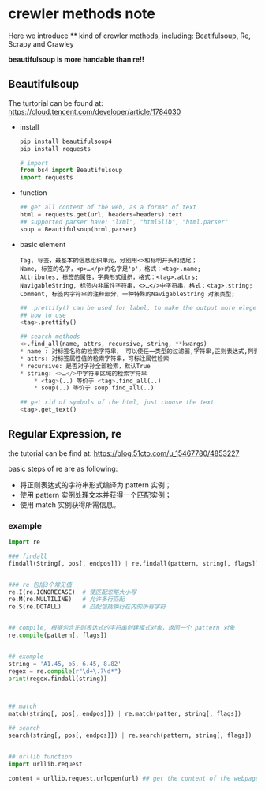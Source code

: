 # crewler methods note

Here we introduce ** kind of crewler methods, including: Beatifulsoup, Re,  Scrapy and Crawley

**beautifulsoup is more handable than re!!**


## Beautifulsoup

The turtorial can be found at: https://cloud.tencent.com/developer/article/1784030

* install 
    ```python
    pip install beautifulsoup4
    pip install requests

    # import
    from bs4 import Beautifulsoup
    import requests
    ```


* function
    ```python
    ## get all content of the web, as a format of text
    html = requests.get(url, headers=headers).text
    ## supported parser have: "lxml", "html5lib", "html.parser"
    soup = Beautifulsoup(html,parser)
    ```


* basic element

    ```
    Tag, 标签，最基本的信息组织单元，分别用<>和标明开头和结尾；
    Name, 标签的名字，<p>…</p>的名字是'p'，格式：<tag>.name;
    Attributes, 标签的属性，字典形式组织，格式：<tag>.attrs;
    NavigableString, 标签内非属性字符串，<>…</>中字符串，格式：<tag>.string;
    Comment, 标签内字符串的注释部分，一种特殊的NavigableString 对象类型;
    ```

    ```python
    ## .prettify() can be used for label, to make the output more elegent.
    ## how to use 
    <tag>.prettify()

    ## search methods
    <>.find_all(name, attrs, recursive, string, **kwargs)
    * name : 对标签名称的检索字符串， 可以使任一类型的过滤器,字符串,正则表达式,列表,方法或是 True . True表示返回所有。
    * attrs: 对标签属性值的检索字符串，可标注属性检索
    * recursive: 是否对子孙全部检索，默认True
    * string: <>…</>中字符串区域的检索字符串
        * <tag>(..) 等价于 <tag>.find_all(..)
        * soup(..) 等价于 soup.find_all(..)
    
    ## get rid of symbols of the html, just choose the text
    <tag>.get_text()
    ```

## Regular Expression, re

the tutorial can be find at: https://blog.51cto.com/u_15467780/4853227 

basic steps of re are as following:
* 将正则表达式的字符串形式编译为 pattern 实例；
* 使用 pattern 实例处理文本并获得一个匹配实例；
* 使用 match 实例获得所需信息。


### example
```python
import re

### findall
findall(String[, pos[, endpos]]) | re.findall(pattern, string[, flags])


### re 包括3个常见值
re.I(re.IGNORECASE)  # 使匹配忽略大小写
re.M(re.MULTILINE)   # 允许多行匹配
re.S(re.DOTALL)      # 匹配包括换行在内的所有字符


## compile, 根据包含正则表达式的字符串创建模式对象，返回一个 pattern 对象
re.compile(pattern[, flags])


## example
string = 'A1.45, b5, 6.45, 8.82'
regex = re.compile(r"\d+\.?\d*")
print(regex.findall(string))



## match
match(string[, pos[, endpos]]) | re.match(patter, string[, flags])

## search
search(string[, pos[, endpos]]) | re.search(pattern, string[, flags])


## urllib function
import urllib.request

content = urllib.request.urlopen(url) ## get the content of the webpage

```